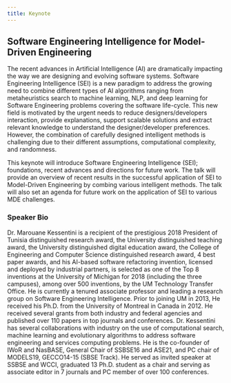 ```yaml
---
title: Keynote
---
```


## Software Engineering Intelligence for Model-Driven Engineering

The recent advances in Artificial Intelligence (AI) are dramatically impacting the way we are designing and evolving software systems. Software Engineering Intelligence (SEI) is a new paradigm to address the growing need to combine different types of AI algorithms ranging from metaheuristics search to machine learning, NLP, and deep learning for Software Engineering problems covering the software life-cycle. This new field is motivated by the urgent needs to reduce designers/developers interaction, provide explanations, support scalable solutions and extract relevant knowledge to understand the designer/developer preferences. However, the combination of carefully designed intelligent methods is challenging due to their different assumptions, computational complexity, and randomness.

This keynote will introduce Software Engineering Intelligence (SEI); foundations, recent advances and directions for future work. The talk will provide an overview of recent results in the successful application of SEI to Model-Driven Engineering by combing various intelligent methods. The talk will also set an agenda for future work on the application of SEI to various MDE challenges.

### Speaker Bio

Dr. Marouane Kessentini is a recipient of the prestigious 2018 President of Tunisia distinguished research award, the University distinguished teaching award, the University distinguished digital education award, the College of Engineering and Computer Science distinguished research award, 4 best paper awards, and his AI-based software refactoring invention, licensed and deployed by industrial partners, is selected as one of the Top 8 inventions at the University of Michigan for 2018 (including the three campuses), among over 500 inventions, by the UM Technology Transfer Office. He is currently a tenured associate professor and leading a research group on Software Engineering Intelligence. Prior to joining UM in 2013, He received his Ph.D. from the University of Montreal in Canada in 2012. He received several grants from both industry and federal agencies and published over 110 papers in top journals and conferences. Dr. Kessentini has several collaborations with industry on the use of computational search, machine learning and evolutionary algorithms to address software engineering and services computing problems. He is the co-founder of IWoR and NasBASE, General Chair of SSBSE16 and ASE21, and PC chair of MODELS19, GECCO14-15 (SBSE Track). He served as invited speaker at SSBSE and WCCI, graduated 13 Ph.D. student as a chair and serving as associate editor in 7 journals and PC member of over 100 conferences.